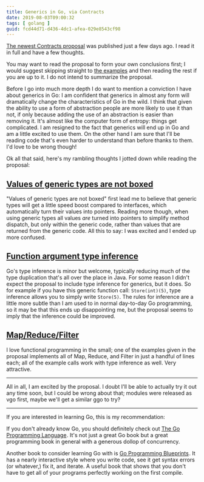```yaml
---
title: Generics in Go, via Contracts
date: 2019-08-03T09:00:32
tags: [ golang ]
guid: fcd44d71-d436-4dc1-afea-029e8543cf98
---
```

[The newest Contracts
proposal](https://github.com/golang/proposal/blob/master/design/go2draft-contracts.md)
was published just a few days ago.  I read it in full and have a few thoughts.

<!--more-->

You may want to read the proposal to form your own conclusions first; I would
suggest skipping straight to [the
examples](https://github.com/golang/proposal/blob/master/design/go2draft-contracts.md#examples)
and then reading the rest if you are up to it.  I do not intend to summarize the
proposal.

Before I go into much more depth I do want to mention a conviction I have about
generics in Go: I am confident that generics in almost any form will
dramatically change the characteristics of Go in the wild.  I think that given
the ability to use a form of abstraction people are more likely to use it than
not, if only because adding the use of an abstraction is easier than removing
it.  It's almost like the computer form of entropy: things get complicated.  I
am resigned to the fact that generics will end up in Go and am a little excited
to use them.  On the other hand I am sure that I'll be reading code that's even
harder to understand than before thanks to them.  I'd love to be wrong though!

Ok all that said, here's my rambling thoughts I jotted down while reading the
proposal:

## [Values of generic types are not boxed](https://github.com/golang/proposal/blob/master/design/go2draft-contracts.md#values-of-type-parameters-are-not-boxed)

"Values of generic types are not boxed" first lead me to believe that generic
types will get a little speed boost compared to interfaces, which automatically
turn their values into pointers.  Reading more though, when using generic types
all values *are* turned into pointers to simplify method dispatch, but only
within the generic code, rather than values that are returned from the generic
code.  All this to say: I was excited and I ended up more confused.

## [Function argument type inference](https://github.com/golang/proposal/blob/master/design/go2draft-contracts.md#function-argument-type-inference)

Go's type inference is minor but welcome, typically reducing much of the type
duplication that's all over the place in Java.  For some reason I didn't expect
the proposal to include type inference for generics, but it does.  So for
example if you have this generic function call: `Store(int)(5)`, type inference
allows you to simply write `Store(5)`.  The rules for inference are a little
more subtle than I am used to in normal day-to-day Go programming, so it may be
that this ends up disappointing me, but the proposal seems to imply that the
inference could be improved.

## [Map/Reduce/Filter](https://github.com/golang/proposal/blob/master/design/go2draft-contracts.md#mapreducefilter)

I love functional programming in the small; one of the examples given in the
proposal implements all of Map, Reduce, and Filter in just a handful of lines
each; all of the example calls work with type inference as well.  Very
attractive.

---

All in all, I am excited by the proposal.  I doubt I'll be able to actually try
it out any time soon, but I could be wrong about that; modules were released as
vgo first, maybe we'll get a similar ggo to try?

---

If you are interested in learning Go, this is my recommendation:

If you don't already know Go, you should definitely check out
<a target="_blank" href="https://www.amazon.com/gp/product/0134190440/ref=as_li_tl?ie=UTF8&camp=1789&creative=9325&creativeASIN=0134190440&linkCode=as2&tag=afoolishmanif-20&linkId=44bc682044ff1b8a290c3c35c788e3e5">The Go Programming Language</a><img src="//ir-na.amazon-adsystem.com/e/ir?t=afoolishmanif-20&l=am2&o=1&a=0134190440" width="1" height="1" border="0" alt="" style="border:none !important; margin:0px !important;" />.
It's not just a great Go book but a great programming book in general with a
generous dollop of concurrency.

Another book to consider learning Go with is
<a target="_blank" href="https://www.amazon.com/gp/product/1786468948/ref=as_li_tl?ie=UTF8&camp=1789&creative=9325&creativeASIN=1786468948&linkCode=as2&tag=afoolishmanif-20&linkId=803e58234c448a8d1f4cc2693f2149b8">Go Programming Blueprints</a><img src="//ir-na.amazon-adsystem.com/e/ir?t=afoolishmanif-20&l=am2&o=1&a=1786468948" width="1" height="1" border="0" alt="" style="border:none !important; margin:0px !important;" />.
It has a nearly interactive style where you write code, see it get syntax errors
(or whatever,) fix it, and iterate.  A useful book that shows that you don't
have to get all of your programs perfectly working on the first compile.
